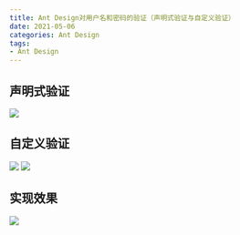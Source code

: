 ```yaml
---
title: Ant Design对用户名和密码的验证（声明式验证与自定义验证）
date: 2021-05-06
categories: Ant Design
tags: 
- Ant Design
---
```

## 声明式验证
![](https://img-blog.csdnimg.cn/img_convert/deafcdb51ac87e47baef6075e379368b.png)

## 自定义验证
![](https://img-blog.csdnimg.cn/img_convert/58e32f2338303ba61a4a2820c1c50963.png)
![](https://img-blog.csdnimg.cn/img_convert/5eedcbfaf7567f14676487cad0c82ded.png)

## 实现效果
![](https://img-blog.csdnimg.cn/img_convert/c7e736d9b692c2fd56352fd319033a95.png)